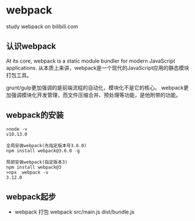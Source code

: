 # webpack
study webpack on bilibili.com

## 认识webpack
At its core, webpack is a static module bundler for modern JavaScript applications.
从本质上来讲，webpack是一个现代的JavaScript应用的静态模块打包工具。

grunt/gulp更加强调的是前端流程的自动化，模块化不是它的核心。
webpack更加强调模块化开发管理，而文件压缩合并、预处理等功能，是他附带的功能。

## webpack的安装
```
>node -v
v10.13.0

全局安装webpack(先指定版本号3.6.0)
npm install webpack@3.6.0 -g

局部安装webpack(指定版本3)
npm install webpack@3
>npx  webpack -v
3.12.0

```

## webpack起步
+ webpack 打包
webpack src/main.js dist/bundle.js






